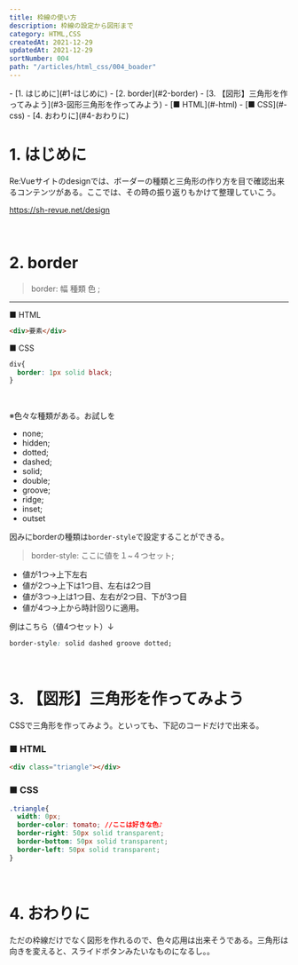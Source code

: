 ```yaml
---
title: 枠線の使い方
description: 枠線の設定から図形まで
category: HTML,CSS
createdAt: 2021-12-29
updatedAt: 2021-12-29
sortNumber: 004
path: "/articles/html_css/004_boader"
---
```


<nuxt-content-wrapper>
- [1. はじめに](#1-はじめに)
- [2. border](#2-border)
- [3. 【図形】三角形を作ってみよう](#3-図形三角形を作ってみよう)
    - [■ HTML](#-html)
    - [■ CSS](#-css)
- [4. おわりに](#4-おわりに)

<br>

# 1. はじめに
Re:Vueサイトのdesignでは、ボーダーの種類と三角形の作り方を目で確認出来るコンテンツがある。ここでは、その時の振り返りもかけて整理していこう。

https://sh-revue.net/design

<br>


# 2. border
> border: 幅 種類 色 ;
---
■ HTML
```html
<div>要素</div>
```
■ CSS
```css
div{
  border: 1px solid black;
}
```
<br>

※色々な種類がある。お試しを
- none;
- hidden;
- dotted;
- dashed;
- solid;
- double;
- groove;
- ridge;
- inset;
- outset

因みにborderの種類は`border-style`で設定することができる。
> border-style: ここに値を１~４つセット;

- 値が1つ→上下左右
- 値が2つ→上下は1つ目、左右は2つ目
- 値が3つ→上は1つ目、左右が2つ目、下が3つ目
- 値が4つ→上から時計回りに適用。

例はこちら（値4つセット）↓
```css
border-style: solid dashed groove dotted;
```

<br>

# 3. 【図形】三角形を作ってみよう
CSSで三角形を作ってみよう。といっても、下記のコードだけで出来る。

### ■ HTML
```html
<div class="triangle"></div>
```

### ■ CSS
```css
.triangle{
  width: 0px;
  border-color: tomato; //ここは好きな色♪
  border-right: 50px solid transparent;
  border-bottom: 50px solid transparent;
  border-left: 50px solid transparent; 
}
```

<br>

# 4. おわりに
ただの枠線だけでなく図形を作れるので、色々応用は出来そうである。三角形は向きを変えると、スライドボタンみたいなものになるし。。

</nuxt-content-wrapper>
